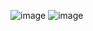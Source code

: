 ![image](https://github.com/user-attachments/assets/f2f53a9e-46d3-4169-bcf8-d88306eb0971)
![image](https://github.com/user-attachments/assets/1bce3037-aafe-4aa6-b498-2557539cebf6)
